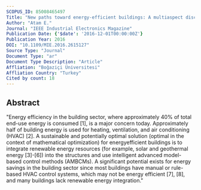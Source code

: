 ```yaml
---
SCOPUS_ID: 85008465497
Title: "New paths toward energy-efficient buildings: A multiaspect discussion of advanced model-based control"
Author: "Atam E."
Journal: "IEEE Industrial Electronics Magazine"
Publication Date: {'$date': '2016-12-01T00:00:00Z'}
Publication Year: 2016
DOI: "10.1109/MIE.2016.2615127"
Source Type: "Journal"
Document Type: "ar"
Document Type Description: "Article"
Affliation: "Boğaziçi Üniversitesi"
Affliation Country: "Turkey"
Cited by count: 18
---
```


## Abstract
"Energy efficiency in the building sector, where approximately 40% of total end-use energy is consumed [1], is a major concern today. Approximately half of building energy is used for heating, ventilation, and air conditioning (HVAC) [2]. A sustainable and potentially optimal solution (optimal in the context of mathematical optimization) for energyefficient buildings is to integrate renewable energy resources (for example, solar and geothermal energy [3]-[6]) into the structures and use intelligent advanced model-based control methods (AMBCMs). A significant potential exists for energy savings in the building sector since most buildings have manual or rule-based HVAC control systems, which may not be energy efficient [7], [8], and many buildings lack renewable energy integration."
